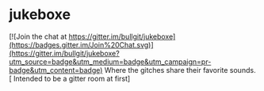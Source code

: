 # jukeboxe

[![Join the chat at https://gitter.im/bullgit/jukeboxe](https://badges.gitter.im/Join%20Chat.svg)](https://gitter.im/bullgit/jukeboxe?utm_source=badge&utm_medium=badge&utm_campaign=pr-badge&utm_content=badge)
Where the gitches share their favorite sounds. [ Intended to be a gitter room at first]
